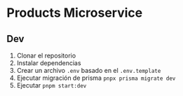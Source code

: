 # Products Microservice

## Dev

1. Clonar el repositorio
2. Instalar dependencias
3. Crear un archivo `.env` basado en el `.env.template`
4. Ejecutar migración de prisma `pnpx prisma migrate dev`
5. Ejecutar `pnpm start:dev`
